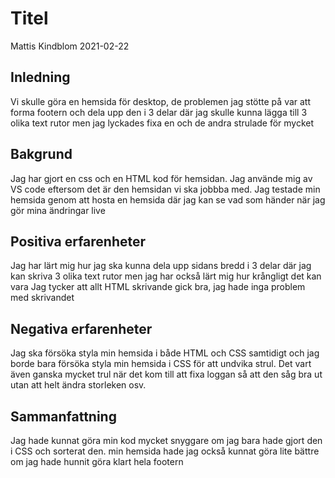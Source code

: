 
# Titel

Mattis Kindblom   2021-02-22

## Inledning

Vi skulle göra en hemsida för desktop, de problemen jag stötte på var att forma footern och
dela upp den i 3 delar där jag skulle kunna lägga till 3 olika text rutor men jag lyckades fixa en och de andra strulade för mycket

## Bakgrund

Jag har gjort en css och en HTML kod för hemsidan. Jag använde mig av VS code eftersom det är den hemsidan vi ska jobbba med.
Jag testade min hemsida genom att hosta en hemsida där jag kan se vad som händer när jag gör mina ändringar live


## Positiva erfarenheter

Jag har lärt mig hur jag ska kunna dela upp sidans bredd i 3 delar där jag kan skriva 3 olika text rutor men jag har också lärt mig hur krångligt det kan vara
Jag tycker att allt HTML skrivande gick bra, jag hade inga problem med skrivandet

## Negativa erfarenheter

Jag ska försöka styla min hemsida i både HTML och CSS samtidigt och jag borde bara försöka styla min hemsida i CSS för att undvika strul. 
Det vart även ganska mycket trul när det kom till att fixa loggan så att den såg bra ut utan att helt ändra storleken osv. 

## Sammanfattning

Jag hade kunnat göra min kod mycket snyggare om jag bara hade gjort den i CSS och sorterat den. min hemsida hade jag också kunnat göra lite bättre om jag hade hunnit göra klart 
hela footern
